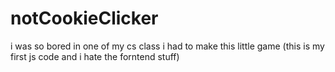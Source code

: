 # notCookieClicker
i was so bored in one of my cs class i had to make this little game (this is my first js code and i hate the forntend stuff)
